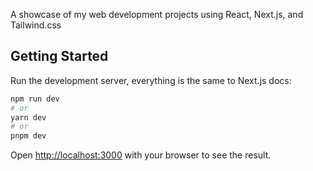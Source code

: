 A showcase of my web development projects using React, Next.js, and Tailwind.css

## Getting Started

Run the development server, everything is the same to Next.js docs:

```bash
npm run dev
# or
yarn dev
# or
pnpm dev
```

Open [http://localhost:3000](http://localhost:3000) with your browser to see the result.
